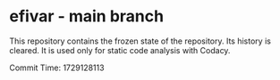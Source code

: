# efivar - main branch

This repository contains the frozen state of the repository.
Its history is cleared. It is used only for static code
analysis with Codacy.

Commit Time: 1729128113